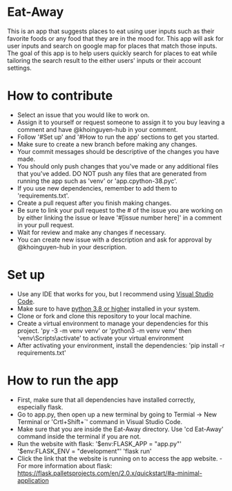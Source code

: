 # Eat-Away

This is an app that suggests places to eat using user inputs such as their favorite foods or any food that they are in the mood for. This app will ask for user inputs and search on google map for places that match those inputs. The goal of this app is to help users quickly search for places to eat while tailoring the search result to the either users' inputs or their account settings.

# How to contribute
- Select an issue that you would like to work on.
- Assign it to yourself or request someone to assign it to you buy leaving a comment and have @khoinguyen-hub in your comment.
- Follow '#Set up' and '#How to run the app' sections to get you started.
- Make sure to create a new branch before making any changes.
- Your commit messages should be descriptive of the changes you have made.
- You should only push changes that you've made or any additional files that you've added. DO NOT push any files that are generated from running the app such as 'venv' or 'app.cpython-38.pyc'.
- If you use new dependencies, remember to add them to 'requirements.txt'.
- Create a pull request after you finish making changes.
- Be sure to link your pull request to the # of the issue you are working on by either linking the issue or leave '#[issue number here]' in a comment in your pull request.
- Wait for review and make any changes if necessary.
- You can create new issue with a description and ask for approval by @khoinguyen-hub in your description.

# Set up
- Use any IDE that works for you, but I recommend using [Visual Studio Code](https://code.visualstudio.com/).
- Make sure to have [python 3.8 or higher](https://www.python.org/downloads/) installed in your system.
- Clone or fork and clone this repository to your local machine.
- Create a virtual environment to manage your dependencies for this project.
'py -3 -m venv venv'
or
'python3 -m venv venv'
then
'venv\Scripts\activate' to activate your virtual environment
- After activating your environment, install the dependencies:
'pip install -r requirements.txt'

# How to run the app
- First, make sure that all dependencies have installed correctly, especially flask.
- Go to app.py, then open up a new terminal by going to Termial -> New Terminal or 'Crtl+Shift+`' command in Visual Studio Code.
- Make sure that you are inside the Eat-Away directory. Use 'cd Eat-Away' command inside the terminal if you are not.
- Run the website with flask:
'$env:FLASK_APP = "app.py"'
'$env:FLASK_ENV = "development"'
'flask run'
- Click the link that the website is running on to access the app website.
-For more information about flask: https://flask.palletsprojects.com/en/2.0.x/quickstart/#a-minimal-application